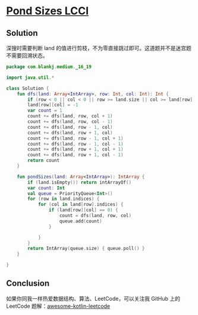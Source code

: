 # [Pond Sizes LCCI][title]

## Solution
深搜时需要判断 land 的值进行剪枝，不为零直接跳过即可。这道题并不是迷宫题不需要回溯状态。
```kotlin
package com.blankj.medium._16_19

import java.util.*

class Solution {
    fun dfs(land: Array<IntArray>, row: Int, col: Int): Int {
        if (row < 0 || col < 0 || row >= land.size || col >= land[row].size || land[row][col] != 0) return 0
        land[row][col] = -1
        var count = 1
        count += dfs(land, row, col + 1)
        count += dfs(land, row, col - 1)
        count += dfs(land, row - 1, col)
        count += dfs(land, row + 1, col)
        count += dfs(land, row - 1, col + 1)
        count += dfs(land, row - 1, col - 1)
        count += dfs(land, row + 1, col + 1)
        count += dfs(land, row + 1, col - 1)
        return count
    }

    fun pondSizes(land: Array<IntArray>): IntArray {
        if (land.isEmpty()) return intArrayOf()
        var count: Int
        val queue = PriorityQueue<Int>()
        for (row in land.indices) {
            for (col in land[row].indices) {
                if (land[row][col] == 0) {
                    count = dfs(land, row, col)
                    queue.add(count)
                }

            }
        }
        return IntArray(queue.size) { queue.poll() }
    }

}
```
## Conclusion

如果你同我一样热爱数据结构、算法、LeetCode，可以关注我 GitHub 上的 LeetCode 题解：[awesome-kotlin-leetcode][akl]



[title]: https://leetcode-cn.com/problems/pond-sizes-lcci/
[akl]: https://github.com/NightXlt/awesome-kotlin-leetcode
